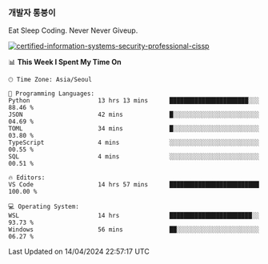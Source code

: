 ### 개발자 통붕이
Eat Sleep Coding.
Never Never Giveup.

[![certified-information-systems-security-professional-cissp](https://user-images.githubusercontent.com/44606727/157613689-acd84ec6-5f8f-4e79-89d9-a8d51f033634.png)](https://www.credly.com/badges/f394a010-85a0-450b-9136-8043af01d71c/public_url)

<!--START_SECTION:waka-->
📊 **This Week I Spent My Time On** 

```text
🕑︎ Time Zone: Asia/Seoul

💬 Programming Languages: 
Python                   13 hrs 13 mins      ██████████████████████░░░   88.46 % 
JSON                     42 mins             █░░░░░░░░░░░░░░░░░░░░░░░░   04.69 % 
TOML                     34 mins             █░░░░░░░░░░░░░░░░░░░░░░░░   03.80 % 
TypeScript               4 mins              ░░░░░░░░░░░░░░░░░░░░░░░░░   00.55 % 
SQL                      4 mins              ░░░░░░░░░░░░░░░░░░░░░░░░░   00.51 % 

🔥 Editors: 
VS Code                  14 hrs 57 mins      █████████████████████████   100.00 % 

💻 Operating System: 
WSL                      14 hrs              ███████████████████████░░   93.73 % 
Windows                  56 mins             ██░░░░░░░░░░░░░░░░░░░░░░░   06.27 % 
```


 Last Updated on 14/04/2024 22:57:17 UTC
<!--END_SECTION:waka-->
